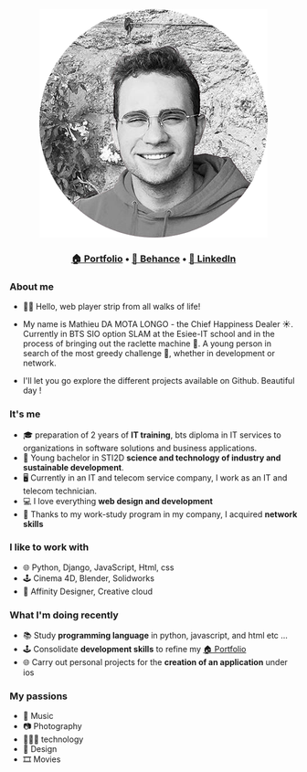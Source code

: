 
<p align="center">
  <img src="header.png"></p>

<h3 align="center"><b><a href="https://mathieudamotalongo.me/">🏠 Portfolio</a></b> • <b><a href="https://www.behance.net/Mathieu_DML">📰 Behance</a></b> • <b><a href="https://www.linkedin.com/in/mathieu-da-mota-longo/">👔 LinkedIn</a></b></h3>


### About me

* 🙌🏻 Hello, web player strip from all walks of life!

* My name is Mathieu DA MOTA LONGO - the Chief Happiness Dealer ☀️. Currently in BTS SIO option SLAM at the Esiee-IT school and in the process of bringing out the raclette machine 🧀. A young person in search of the most greedy challenge 🚀, whether in development or network.

* I'll let you go explore the different projects available on Github. Beautiful day !

### It's me

* 🎓 preparation of 2 years of **IT training**, bts diploma in IT services to organizations in software solutions and business applications.
* 🏢 Young bachelor in STI2D **science and technology of industry and sustainable development**.
* 🖥 Currently in an IT and telecom service company, I work as an IT and telecom technician.
* 💻 I love everything **web design and development**
* 🚀 Thanks to my work-study program in my company, I acquired **network skills**

### I like to work with

* 🌐 Python, Django, JavaScript, Html, css
* 🕹️ Cinema 4D, Blender, Solidworks
* 🎨 Affinity Designer, Creative cloud

### What I'm doing recently

* 📚 Study **programming language** in python, javascript, and html etc ...
* 🕹️ Consolidate **development skills** to refine my <a href="https://mathieudamotalongo.me/">🏠 Portfolio</a>
* 🌐 Carry out personal projects for the **creation of an application** under ios

### My passions

* 🎵 Music
* 📷 Photography
* 👨🏻‍💻 technology
* 🎨 Design
* 🎞️ Movies